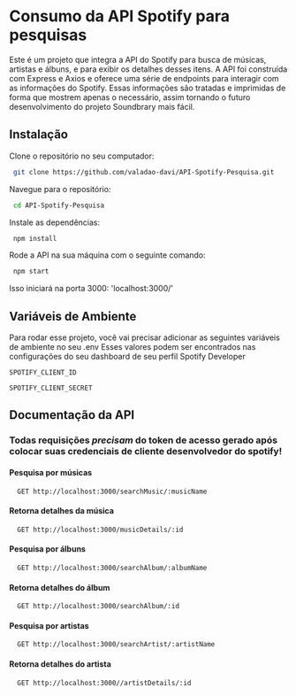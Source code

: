 
# Consumo da API Spotify para pesquisas

Este é um projeto que integra a API do Spotify para busca de músicas, artistas e álbuns, e para exibir os detalhes desses itens. A API foi construída com Express e Axios e oferece uma série de endpoints para interagir com as informações do Spotify. Essas informações são tratadas e imprimidas de forma que mostrem apenas o necessário, assim tornando o futuro desenvolvimento do projeto Soundbrary mais fácil.



## Instalação

Clone o repositório no seu computador:

```bash
 git clone https://github.com/valadao-davi/API-Spotify-Pesquisa.git
```

Navegue para o repositório:

```bash
 cd API-Spotify-Pesquisa
```

Instale as dependências:

```bash
 npm install
```


Rode a API na sua máquina com o seguinte comando:

```bash
 npm start
```
Isso iniciará na porta 3000: 'localhost:3000/'

## Variáveis de Ambiente

Para rodar esse projeto, você vai precisar adicionar as seguintes variáveis de ambiente no seu .env
Esses valores podem ser encontrados nas configurações do seu dashboard de seu perfil Spotify Developer

`SPOTIFY_CLIENT_ID`

`SPOTIFY_CLIENT_SECRET`


## Documentação da API
### Todas requisições *precisam* do token de acesso gerado após colocar suas credenciais de cliente desenvolvedor do spotify!

#### Pesquisa por músicas

```http
  GET http://localhost:3000/searchMusic/:musicName
```


#### Retorna detalhes da música

```http
  GET http://localhost:3000/musicDetails/:id
```

#### Pesquisa por álbuns

```http
  GET http://localhost:3000/searchAlbum/:albumName
```

#### Retorna detalhes do álbum

```http
  GET http://localhost:3000/searchAlbum/:id
```

#### Pesquisa por artistas

```http
  GET http://localhost:3000/searchArtist/:artistName
```


#### Retorna detalhes do artista

```http
  GET http://localhost:3000//artistDetails/:id
```

